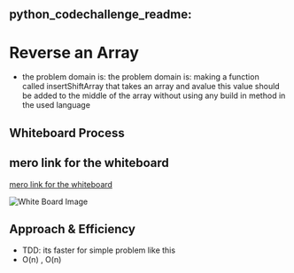 ## **python_codechallenge_readme**:

# Reverse an Array
<!-- Description of the challenge -->
- the problem domain is:
the problem domain is:
making a function called insertShiftArray that takes an array and avalue
this value should be added to the middle of the array without using any build in method in the used language

## Whiteboard Process
<!-- Embedded whiteboard image -->
## mero link for the whiteboard

[mero link for the whiteboard](https://miro.com/app/board/o9J_l5eBH7U=/)

![White Board Image](https://1drv.ms/u/s!AnbCgxrO65MIogyiwGaeIh2lefxj)

## Approach & Efficiency
<!-- What approach did you take? Discuss Why. What is the Big O space/time for this approach? -->
- TDD: its faster for simple problem like this
- O(n) , O(n)

